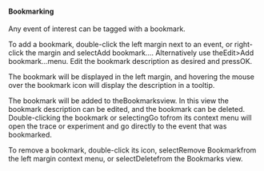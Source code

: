 #### Bookmarking

Any event of interest can be tagged with a bookmark.

To add a bookmark, double-click the left margin next to an event, or right-click the margin and selectAdd bookmark.... Alternatively use theEdit>Add bookmark...menu. Edit the bookmark description as desired and pressOK.

The bookmark will be displayed in the left margin, and hovering the mouse over the bookmark icon will display the description in a tooltip.

The bookmark will be added to theBookmarksview. In this view the bookmark description can be edited, and the bookmark can be deleted. Double-clicking the bookmark or selectingGo tofrom its context menu will open the trace or experiment and go directly to the event that was bookmarked.

To remove a bookmark, double-click its icon, selectRemove Bookmarkfrom the left margin context menu, or selectDeletefrom the Bookmarks view.